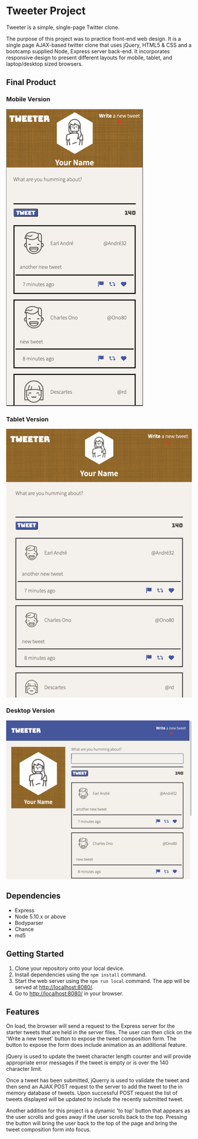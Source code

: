 # Tweeter Project

Tweeter is a simple, single-page Twitter clone.

The purpose of this project was to practice front-end web design. It is a single page AJAX-based twitter clone that uses jQuery, HTML5 & CSS and a bootcamp supplied Node, Express server back-end. It incorporates responsive design to present different layouts for mobile, tablet, and laptop/desktop sized browsers.


## Final Product

### Mobile Version
<img src="./docs/Mobile.png" max-height="600"/>

### Tablet Version
<img src="./docs/Tablet.png" max-height="600"/>

### Desktop Version
<img src="./docs/Desktop.png" max-height="600"/>


## Dependencies

- Express
- Node 5.10.x or above
- Bodyparser
- Chance
- md5

## Getting Started

1. Clone your repository onto your local device.
2. Install dependencies using the `npm install` command.
3. Start the web server using the `npm run local` command. The app will be served at <http://localhost:8080/>.
4. Go to <http://localhost:8080/> in your browser.

## Features

On load, the browser will send a request to the Express server for the starter tweets that are held in the server files. The user can then click on the 'Write a new tweet' button to expose the tweet composition form. The button to expose the form does include animation as an additional feature.

jQuery is used to update the tweet character length counter and will provide appropriate error messages if the tweet is empty or is over the 140 character limit.

Once a tweet has been submitted, jQuerry is used to validate the tweet and then send an AJAX POST request to the server to add the tweet to the in memory database of tweets. Upon successful POST request the list of tweets displayed will be updated to include the recently submitted tweet.

Another addition for this project is a dynamic 'to top' button that appears as the user scrolls and goes away if the user scrolls back to the top. Pressing the button will bring the user back to the top of the page and bring the tweet composition form into focus.